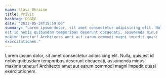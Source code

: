 ```yaml
---
name: Slava Ukraine
title: Privit
hashtag: GGGGG
date: "2022-05-24T15:50:00"
summary: "Lorem ipsum dolor, sit amet consectetur adipisicing elit. Nulla, quis
est id nobis quibusdam temporibus deserunt obcaecati, assumenda minus
maxime tenetur! Architecto amet aut earum commodi magni impedit quasi
exercitationem."
---
```


Lorem ipsum dolor, sit amet consectetur adipisicing elit. Nulla, quis
est id nobis quibusdam temporibus deserunt obcaecati, assumenda minus
maxime tenetur! Architecto amet aut earum commodi magni impedit quasi
exercitationem.
